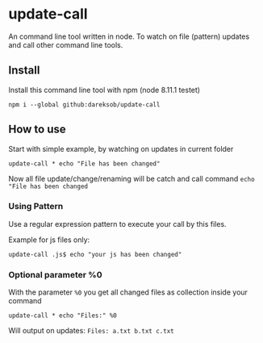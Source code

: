 # update-call
An command line tool written in node. To watch on file (pattern) updates and call other command line tools.

## Install
Install this command line tool with npm (node 8.11.1 testet)

```
npm i --global github:dareksob/update-call
```


## How to use

Start with simple example, by watching on updates in current folder
````
update-call * echo "File has been changed"
````

Now all file update/change/renaming will be catch and call command `echo "File has been changed`

### Using Pattern

Use a regular expression pattern to execute your call by this files.

Example for js files only:
````
update-call .js$ echo "your js has been changed"
````



### Optional parameter %0

With the parameter `%0` you get all changed files as collection inside your command

````
update-call * echo "Files:" %0
````

Will output on updates: `Files: a.txt b.txt c.txt`



